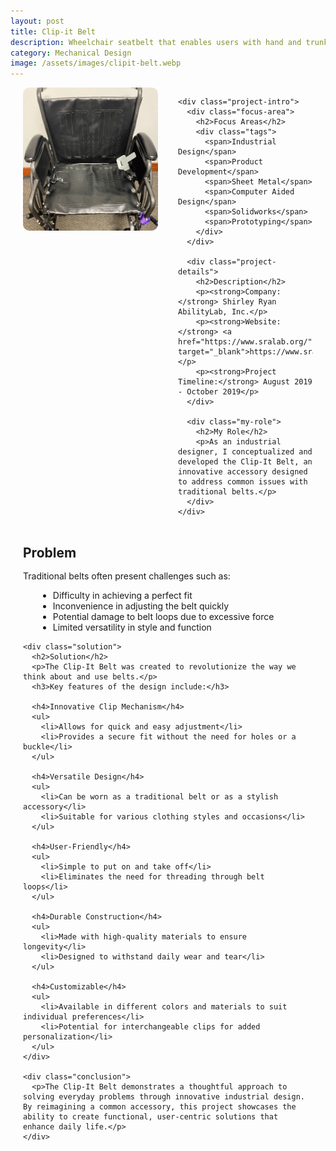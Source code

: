 ```yaml
---
layout: post
title: Clip-it Belt
description: Wheelchair seatbelt that enables users with hand and trunk mobility limitations to fasten their seatbelt independently and securely, promoting ease of use and a sense of autonomy.
category: Mechanical Design
image: /assets/images/clipit-belt.webp
---
```


<div class="project-content">
  <div class="project-header">
    <div class="project-image">
      <img src="/assets/images/clipit-belt.webp" alt="Clip-it Belt">
    </div>

    <div class="project-intro">
      <div class="focus-area">
        <h2>Focus Areas</h2>
        <div class="tags">
          <span>Industrial Design</span>
          <span>Product Development</span>
          <span>Sheet Metal</span>
          <span>Computer Aided Design</span>
          <span>Solidworks</span>
          <span>Prototyping</span>
        </div>
      </div>

      <div class="project-details">
        <h2>Description</h2>
        <p><strong>Company:</strong> Shirley Ryan AbilityLab, Inc.</p>
        <p><strong>Website:</strong> <a href="https://www.sralab.org/" target="_blank">https://www.sralab.org/</a></p>
        <p><strong>Project Timeline:</strong> August 2019 - October 2019</p>
      </div>

      <div class="my-role">
        <h2>My Role</h2>
        <p>As an industrial designer, I conceptualized and developed the Clip-It Belt, an innovative accessory designed to address common issues with traditional belts.</p>
      </div>
    </div>
  </div>

  <div class="project-body">
    <div class="problem">
      <h2>Problem</h2>
      <p>Traditional belts often present challenges such as:</p>
      <ul>
        <li>Difficulty in achieving a perfect fit</li>
        <li>Inconvenience in adjusting the belt quickly</li>
        <li>Potential damage to belt loops due to excessive force</li>
        <li>Limited versatility in style and function</li>
      </ul>
    </div>

    <div class="solution">
      <h2>Solution</h2>
      <p>The Clip-It Belt was created to revolutionize the way we think about and use belts.</p>
      <h3>Key features of the design include:</h3>
      
      <h4>Innovative Clip Mechanism</h4>
      <ul>
        <li>Allows for quick and easy adjustment</li>
        <li>Provides a secure fit without the need for holes or a buckle</li>
      </ul>

      <h4>Versatile Design</h4>
      <ul>
        <li>Can be worn as a traditional belt or as a stylish accessory</li>
        <li>Suitable for various clothing styles and occasions</li>
      </ul>

      <h4>User-Friendly</h4>
      <ul>
        <li>Simple to put on and take off</li>
        <li>Eliminates the need for threading through belt loops</li>
      </ul>

      <h4>Durable Construction</h4>
      <ul>
        <li>Made with high-quality materials to ensure longevity</li>
        <li>Designed to withstand daily wear and tear</li>
      </ul>

      <h4>Customizable</h4>
      <ul>
        <li>Available in different colors and materials to suit individual preferences</li>
        <li>Potential for interchangeable clips for added personalization</li>
      </ul>
    </div>

    <div class="conclusion">
      <p>The Clip-It Belt demonstrates a thoughtful approach to solving everyday problems through innovative industrial design. By reimagining a common accessory, this project showcases the ability to create functional, user-centric solutions that enhance daily life.</p>
    </div>
  </div>
</div>

<style>
  .project-content {
    margin: 0 auto;
    padding: 0 20px;
  }

  .project-header {
    display: grid;
    grid-template-columns: 1fr;
    gap: 2rem;
    margin-bottom: 2rem;
  }

  .project-image img {
    width: 100%;
    border-radius: 10px;
    margin-bottom: 1rem;
  }

  .project-intro {
    display: flex;
    flex-direction: column;
    gap: 1.5rem;
  }

  .tags {
    display: flex;
    flex-wrap: wrap;
    gap: 8px;
  }

  .tags span {
    background-color: #f0f0f0;
    padding: 4px 8px;
    border-radius: 5px;
    font-size: 0.9rem;
  }

  .project-content h2 {
    margin-bottom: 1rem;
  }

  .project-content ul {
    margin-left: 1.5rem;
  }

  /* Responsive layout */
  @media (min-width: 768px) {
    .project-header {
      grid-template-columns: 1fr 1fr;
      align-items: start;
    }
  }
</style>
